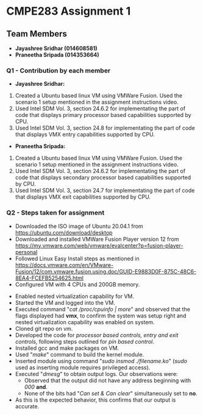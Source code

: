 # CMPE283 Assignment 1

## Team Members

* **Jayashree Sridhar (014608581)**
* **Praneetha Sripada (014353664)**

### Q1 - Contribution by each member
* **Jayashree Sridhar:** 
1. Created a Ubuntu based linux VM using VMWare Fusion. Used the scenario 1 setup mentioned in the assignment instructions video.
2. Used Intel SDM Vol. 3, section 24.6.2 for implementating the part of code that displays primary processor based capabilities supported by CPU.
3. Used Intel SDM Vol. 3, section 24.8 for implementating the part of code that displays VMX entry capabilities supported by CPU.

* **Praneetha Sripada:**  
1. Created a Ubuntu based linux VM using VMWare Fusion. Used the scenario 1 setup mentioned in the assignment instructions video.
2. Used Intel SDM Vol. 3, section 24.6.2 for implementating the part of code that displays secondary processor based capabilities supported by CPU.
3. Used Intel SDM Vol. 3, section 24.7 for implementating the part of code that displays VMX exit capabilities supported by CPU.

  

### Q2 - Steps taken for assignment
- Downloaded the ISO image of Ubuntu 20.04.1 from https://ubuntu.com/download/desktop
- Downloaded and installed VMWare Fusion Player version 12 from https://my.vmware.com/web/vmware/evalcenter?p=fusion-player-personal
- Followed Linux Easy Install steps as mentioned in https://docs.vmware.com/en/VMware-Fusion/12/com.vmware.fusion.using.doc/GUID-E9883D0F-875C-48C6-8EA4-FCEFB5254625.html
- Configured VM with 4 CPUs and 200GB memory.
* Enabled nested virtualization capability for VM.
* Started the VM and logged into the VM.
* Executed command "*cat /proc/cpuinfo | more*" and observed that the flags displayed had **vmx**, to confirm the system was setup right and nested virtualization capability was enabled on system.
* Cloned git repo on vm.
* Developed the code for *processor based controls, entry and exit controls*, following steps outlined for *pin based control*.
* Installed gcc and make packages on VM.
* Used "*make*" command to build the kernel module.
* Inserted module using command "*sudo insmod ./filename.ko*" (*sudo* used as inserting module requires privileged access).
* Executed "*dmesg*" to obtain output logs. Our observations were:
  * Observed that the output did not have any address beginning with *000* **and**.
  * None of the bits had "*Can set & Can clear*" simultaneously set to **no**.
* As this is the expected behavior, this confirms that our output is accurate.





